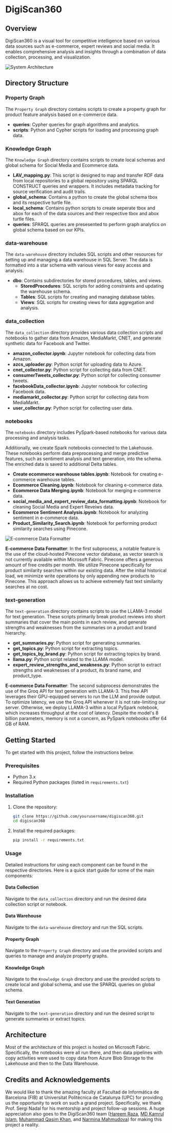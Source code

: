 # DigiScan360

## Overview

DigiScan360 is a visual tool for competitive intelligence based on various data sources such as e-commerce, expert reviews and social media. It enables comprehensive analysis and insights through a combination of data collection, processing, and visualization.

![System Architecture](images/system-architecture.png)

## Directory Structure

### Property Graph

The `Property Graph` directory contains scripts to create a property graph for product feature analysis based on e-commerce data.

- **queries**: Cypher queries for graph algorithms and analytics.
- **scripts**: Python and Cypher scripts for loading and processing graph data.
### Knowledge Graph 

The `Knowledge Graph` directory contains scripts to create local schemas and global schema for Social Media and Ecommerce data.
- **LAV_mapping.py**: This script is designed to map and transfer RDF data from local repositories to a global repository using SPARQL CONSTRUCT queries and wrappers. It includes metadata tracking for source verification and audit trails. 
- **global_schema**: Contains a python to create the global schema tbox and its respective turtle file.
- **local_schema**: Contains python scripts to create seperate tbox and abox for each of the data sources and their respective tbox and abox turtle files.
- **queries**: SPARQL queries are presesented to perform graph analytics on global schema based on our KPIs.
### data-warehouse

The `data-warehouse` directory includes SQL scripts and other resources for setting up and managing a data warehouse in SQL Server. The data is formatted into a star schema with various views for easy access and analysis.

- **dbo**: Contains subdirectories for stored procedures, tables, and views.
  - **StoredProcedures**: SQL scripts for adding constraints and updating the warehouse schema.
  - **Tables**: SQL scripts for creating and managing database tables.
  - **Views**: SQL scripts for creating views for data aggregation and analysis.

### data_collection

The `data_collection` directory provides various data collection scripts and notebooks to gather data from Amazon, MediaMarkt, CNET, and generate synthetic data for Facebook and Twitter.

- **amazon_collector.ipynb**: Jupyter notebook for collecting data from Amazon.
- **azcs_uploader.py**: Python script for uploading data to Azure.
- **cnet_collector.py**: Python script for collecting data from CNET.
- **consumerTweets_collector.py**: Python script for collecting consumer tweets.
- **facebookData_collector.ipynb**: Jupyter notebook for collecting Facebook data.
- **mediamarkt_collector.py**: Python script for collecting data from MediaMarkt.
- **user_collector.py**: Python script for collecting user data.

### notebooks

The `notebooks` directory includes PySpark-based notebooks for various data processing and analysis tasks.

Additionally, we create Spark notebooks connected to the Lakehouse. These notebooks perform data preprocessing and merge predictive features, such as sentiment analysis and text generation, into the schema. The enriched data is saved to additional Delta tables.

- **Create ecommerce warehouse tables.ipynb**: Notebook for creating e-commerce warehouse tables.
- **Ecommerce Cleaning.ipynb**: Notebook for cleaning e-commerce data.
- **Ecommerce Data Merging.ipynb**: Notebook for merging e-commerce data.
- **social_media_and_expert_review_data_formatting.ipynb**: Notebook for cleaning Social Media and Expert Reveiws data.
- **Ecommerce Sentiment Analysis.ipynb**: Notebook for analyzing sentiment in e-commerce data.
- **Product_Similarity_Search.ipynb**: Notebook for performing product similarity searches using Pinecone.


![E-commerce Data Formatter](images/ecommerce-data-formatter.png)

**E-commerce Data Formatter**: In the first subprocess, a notable feature is the use of the cloud-hosted Pinecone vector database, as vector search is not currently available within Microsoft Fabric. Pinecone offers a generous amount of free credits per month. We utilize Pinecone specifically for product similarity searches within our existing data. After the initial historical load, we minimize write operations by only appending new products to Pinecone. This approach allows us to achieve extremely fast text similarity searches at no cost.

### text-generation

The `text-generation` directory contains scripts to use the LLAMA-3 model for text generation. These scripts primarily break product reviews into short summaries that cover the main points in each review, and generate strengths and weaknesses from the summaries on a product and brand hierarchy.

- **get_summaries.py**: Python script for generating summaries.
- **get_topics.py**: Python script for extracting topics.
- **get_topics_by_brand.py**: Python script for extracting topics by brand.
- **llama.py**: Python script related to the LLAMA model.
- **expert_review_strengths_and_weakness.py**: Python script to extract strengths and weaknesses of a product, its brand name, and product_type.

**E-commerce Data Formatter**: The second subprocess demonstrates the use of the Groq API for text generation with LLAMA-3. This free API leverages their GPU-equipped servers to run the LLM and provide output. To optimize latency, we use the Groq API whenever it is not rate-limiting our server. Otherwise, we deploy LLAMA-3 within a local PySpark notebook, which increases throughput at the cost of latency. Despite the model's 8 billion parameters, memory is not a concern, as PySpark notebooks offer 64 GB of RAM.

## Getting Started

To get started with this project, follow the instructions below.

### Prerequisites

- Python 3.x
- Required Python packages (listed in `requirements.txt`)

### Installation

1. Clone the repository:
   ```sh
   git clone https://github.com/yourusername/digiscan360.git
   cd digiscan360
   ```

2. Install the required packages:
   ```sh
   pip install -r requirements.txt
   ```

### Usage

Detailed instructions for using each component can be found in the respective directories. Here is a quick start guide for some of the main components:

#### Data Collection

Navigate to the `data_collection` directory and run the desired data collection script or notebook.

#### Data Warehouse

Navigate to the `data-warehouse` directory and run the SQL scripts.

#### Property Graph

Navigate to the `Property Graph` directory and use the provided scripts and queries to manage and analyze property graphs.

#### Knowledge Graph 
Navigate to the `Knowledge Graph` directory and use the provided scripts to create local and global schema, and use the SPARQL queries on global schema.

#### Text Generation

Navigate to the `text-generation` directory and run the desired script to generate summaries or extract topics.

## Architecture

Most of the architecture of this project is hosted on Microsoft Fabric. Specifically, the notebooks were all run there, and then data pipelines with copy activities were used to copy data from Azure Blob Storage to the Lakehouse and then to the Data Warehouse.

## Credits and Acknowledgements

We would like to thank the amazing faculty at Facultad de Informática de Barcelona (FIB) at Universitat Politècnica de Catalunya (UPC) for providing us the opportunity to work on such a grand project. Specifically, we thank Prof. Sergi Nadal for his mentorship and project follow-up sessions. A huge appreciation also goes to the DigiScan360 team ([Hareem Raza](https://github.com/hareemraza), [MD Kamrul Islam](https://github.com/kamrulkonok), [Muhammad Qasim Khan](https://github.com/QasimKhan5x), and [Narmina Mahmudova](https://github.com/nmahmudova)) for making this project a reality.
